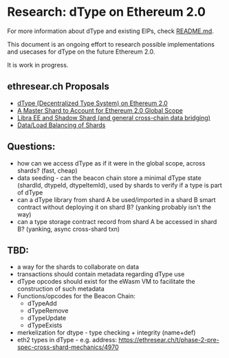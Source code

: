 # Research: dType on Ethereum 2.0

For more information about dType and existing EIPs, check [README.md](../README.md).

This document is an ongoing effort to research possible implementations and usecases for dType on the future Ethereum 2.0.

It is work in progress.

## ethresear.ch Proposals

- [dType (Decentralized Type System) on Ethereum 2.0](https://ethresear.ch/t/dtype-decentralized-type-system-on-ethereum-2-0/5721)
- [A Master Shard to Account for Ethereum 2.0 Global Scope](https://ethresear.ch/t/a-master-shard-to-account-for-ethereum-2-0-global-scope/5730)
- [Libra EE and Shadow Shard (and general cross-chain data bridging)](https://ethresear.ch/t/libra-ee-and-shadow-shard-and-general-cross-chain-data-bridging/5919)
- [Data/Load Balancing of Shards](https://ethresear.ch/t/data-load-balancing-of-shards/5961)


## Questions:
- how can we access dType as if it were in the global scope, across shards? (fast, cheap)
- data seeding - can the beacon chain store a minimal dType state (shardId, dtypeId, dtypeItemId), used by shards to verify if a type is part of dType
- can a dType library from shard A be used/imported in a shard B smart contract without deploying it on shard B? (yanking probably isn't the way)
- can a type storage contract record from shard A be accessed in shard B? (yanking, async cross-shard txn)


## TBD:
- a way for the shards to collaborate on data
- transactions should contain metadata regarding dType use
- dType opcodes should exist for the eWasm VM to facilitate the construction of such metadata
- Functions/opcodes for the Beacon Chain:
    - dTypeAdd <shard> <dtype> <dtype item>
    - dTypeRemove <shard> <dtype> <dtype item>
    - dTypeUpdate <shard> <dtype> <dtype item1> <dtype item2>
    - dTypeExists <shard> <dtype> <dtype item>
- merkelization for dtype - type checking + integrity (name+def)
- eth2 types in dType - e.g. address: https://ethresear.ch/t/phase-2-pre-spec-cross-shard-mechanics/4970
